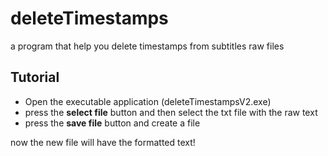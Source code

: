 # deleteTimestamps
a program that help you delete timestamps from subtitles raw files

## Tutorial

- Open the executable application (deleteTimestampsV2.exe)
- press the **select file** button and then select the txt file with the raw text
- press the  **save file** button and create a file

now the new file will have the formatted text!
